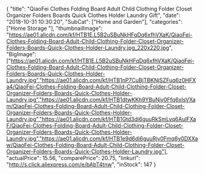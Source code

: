 {
	"title": "QiaoFei Clothes Folding Board Adult Child Clothing Folder Closet Organizer Folders Boards Quick Clothes Holder Laundry Gift",
	"date": "2018-10-31 10:30:20",
	"SubCat": ["Home and Garden"],
	"categories": ["Home Storage "],
	"thumbnailImage": "https://ae01.alicdn.com/kf/HTB1E.L5B2uSBuNkHFqDq6xfhVXaK/QiaoFei-Clothes-Folding-Board-Adult-Child-Clothing-Folder-Closet-Organizer-Folders-Boards-Quick-Clothes-Holder-Laundry.jpg_220x220.jpg",
	"BigImage": ["https://ae01.alicdn.com/kf/HTB1E.L5B2uSBuNkHFqDq6xfhVXaK/QiaoFei-Clothes-Folding-Board-Adult-Child-Clothing-Folder-Closet-Organizer-Folders-Boards-Quick-Clothes-Holder-Laundry.jpg","https://ae01.alicdn.com/kf/HTB1nP7CuBjTBKNjSZFuq6z0HFXa4/QiaoFei-Clothes-Folding-Board-Adult-Child-Clothing-Folder-Closet-Organizer-Folders-Boards-Quick-Clothes-Holder-Laundry.jpg","https://ae01.alicdn.com/kf/HTB1dtwKKh9YBuNjy0Ffq6xIsVXam/QiaoFei-Clothes-Folding-Board-Adult-Child-Clothing-Folder-Closet-Organizer-Folders-Boards-Quick-Clothes-Holder-Laundry.jpg","https://ae01.alicdn.com/kf/HTB1Gtd3di6guuRkSmLyq6AulFXaF/QiaoFei-Clothes-Folding-Board-Adult-Child-Clothing-Folder-Closet-Organizer-Folders-Boards-Quick-Clothes-Holder-Laundry.jpg","https://ae01.alicdn.com/kf/HTB1e9d6di6guuRjy0Fmq6y0DXXaw/QiaoFei-Clothes-Folding-Board-Adult-Child-Clothing-Folder-Closet-Organizer-Folders-Boards-Quick-Clothes-Holder-Laundry.jpg"],
	"actualPrice": 15.56,
	"comparePrice": 20.75,
	"linkurl": "http://s.click.aliexpress.com/e/bAbT4tnw",
	"inStock": 147
}
